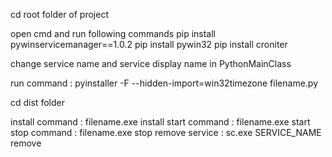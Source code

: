 cd root folder of project

open cmd and run following commands
	pip install pywinservicemanager==1.0.2
	pip install pywin32
	pip install croniter

change service name and service display name in PythonMainClass

run command : pyinstaller -F --hidden-import=win32timezone filename.py

cd dist folder

install command : filename.exe install
start command : filename.exe start
stop command : filename.exe stop
remove service : sc.exe SERVICE_NAME remove
